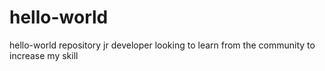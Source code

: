 # hello-world
hello-world repository
jr developer looking to learn from the community to increase my skill
